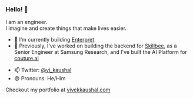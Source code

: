 ### Hello! 👋

I am an engineer.  
I imagine and create things that make lives easier.

- 🔭 I’m currently building [Enterpret](https://enterpret.com).
- 📜 Previously, I've worked on building the backend for [Skillbee](https://skillbee.com), as a Senior Engineer at Samsung Research, and I've built the AI Platform for [couture.ai](https://couture.ai)
<!-- - 🌱 I am also working on creating a [newsletter management system](https://github.com/kaushalvivek/newsletter-system), contributions welcome! -->
- 📫 Twitter: [@vi_kaushal](https://twitter.com/vi_kaushal)
- 😄 Pronouns: He/Him

Checkout my portfolio at [vivekkaushal.com](https://vivekkaushal.com)
